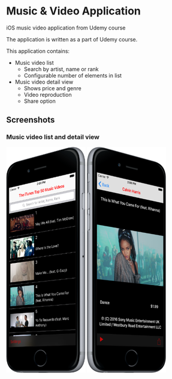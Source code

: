 # Music & Video Application
iOS music video application from Udemy course

The application is written as a part of Udemy course.

This application contains:
* Music video list
  * Search by artist, name or rank
  * Configurable number of elements in list
* Music video detail view
  * Shows price and genre
  * Video reproduction
  * Share option

## Screenshots
### Music video list and detail view
<img src="https://github.com/nikolamajcen/music-video-app/blob/master/Screenshots/video-list.png" height="600"> <img src="https://github.com/nikolamajcen/music-video-app/blob/master/Screenshots/video-detail.png" height="600">
